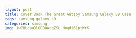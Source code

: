 ```yaml
---
layout: post
title: Cover Book The Great Gatsby Samsung Galaxy S9 Case
tags: samsung galaxy s9
categories: samsung
img: 1w7HUcaaBlODB0WcqZSU_Hoqdi61ptWrK
---
```


